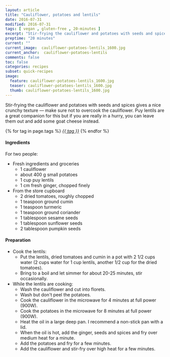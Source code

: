 ```yaml
---
layout: article
title: "Cauliflower, potatoes and lentils"
date: 2016-07-31
modified: 2016-07-31
tags: [ vegan , gluten-free , 20-minutes ]
excerpt: "Stir-frying the cauliflower and potatoes with seeds and spices gives a nice ..."
preptime: "20 minutes"
current: ""
current_image:  cauliflower-potatoes-lentils_1600.jpg
current_anchor:  cauliflower-potatoes-lentils
comments: false
toc: false
categories: recipes
subset: quick-recipes
image:
  feature: cauliflower-potatoes-lentils_1600.jpg
  teaser: cauliflower-potatoes-lentils_1600.jpg
  thumb: cauliflower-potatoes-lentils_1600.jpg
---
```




Stir-frying the cauliflower and potatoes with seeds and spices gives a nice crunchy texture &mdash; make sure not to overcook the cauliflower. Puy lentils are a great companion for this but if you are really in a hurry, you can leave them out and add some goat cheese instead.


{% for tag in page.tags %}&nbsp;<a class="post-tag" href="{{ site.url}}/tags/#{{ tag }}">_{{ tag }}_</a>&nbsp;{% endfor %}

#### Ingredients

For two people:

- Fresh ingredients and groceries
  - 1 cauliflower
  - about 400 g small potatoes  
  - 1 cup puy lentils
  - 1 cm fresh ginger, chopped finely
- From the store cupboard
  - 2 dried tomatoes, roughly chopped
  - 1 teaspoon ground cumin
  - 1 teaspoon turmeric
  - 1 teaspoon ground coriander
  - 1 tablespoon sesame seeds
  - 1 tablespoon sunflower seeds
  - 2 tablespoon pumpkin seeds

#### Preparation

- Cook the lentils:
  - Put the lentils, dried tomatoes and cumin in a pot with 2 1/2 cups water (2 cups water for 1 cup lentils, another 1/2 cup for the dried tomatoes).
  - Bring to a boil and let simmer for about 20-25 minutes, stir occasionally.
- While the lentils are cooking:
  - Wash the cauliflower and cut into florets.
  - Wash but don't peel the potatoes.
  - Cook the cauliflower in the microwave for 4 minutes at full power (900W).
  - Cook the potatoes in the microwave for 8 minutes at full power (900W).
  - Heat the oil in a large deep pan. I recommend a non-stick pan with a lid.
  - When the oil is hot, add the ginger, seeds and spices and fry over medium heat for a minute.  
  - Add the potatoes and fry for a few minutes.
  - Add the cauliflower and stir-fry over high heat for a few minutes.  
